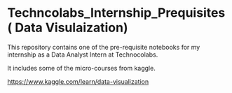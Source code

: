 # Techncolabs_Internship_Prequisites ( Data Visulaization)
This repository contains one of the pre-requisite notebooks for my internship as a Data Analyst Intern at Technocolabs.

It includes some of the micro-courses from kaggle.

https://www.kaggle.com/learn/data-visualization
